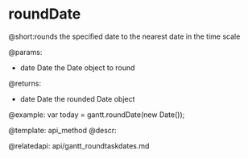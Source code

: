 roundDate
=============

@short:rounds the specified date to the nearest date in the time scale
	

@params:
- date	Date 	the Date object to round


@returns: 
- date	Date	the rounded Date object


@example:
var today = gantt.roundDate(new Date());

@template:	api_method
@descr:

@relatedapi:
	api/gantt_roundtaskdates.md